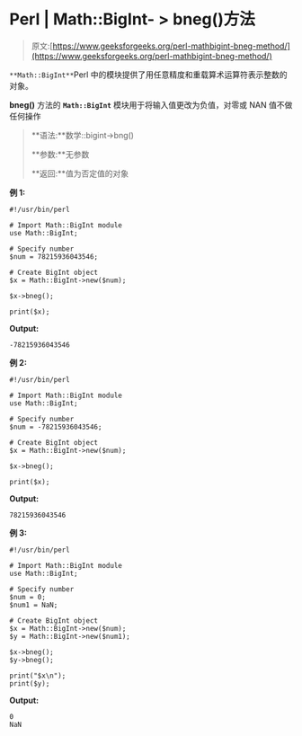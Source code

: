# Perl | Math::BigInt- > bneg()方法

> 原文:[https://www.geeksforgeeks.org/perl-mathbigint-bneg-method/](https://www.geeksforgeeks.org/perl-mathbigint-bneg-method/)

`**Math::BigInt**`Perl 中的模块提供了用任意精度和重载算术运算符表示整数的对象。

**bneg()** 方法的 **`Math::BigInt`** 模块用于将输入值更改为负值，对零或 NAN 值不做任何操作

> **语法:**数学::bigint->bng()
> 
> **参数:**无参数
> 
> **返回:**值为否定值的对象

**例 1:**

```
#!/usr/bin/perl  

# Import Math::BigInt module 
use Math::BigInt; 

# Specify number 
$num = 78215936043546; 

# Create BigInt object 
$x = Math::BigInt->new($num); 

$x->bneg();

print($x);
```

**Output:**

```
-78215936043546

```

**例 2:**

```
#!/usr/bin/perl  

# Import Math::BigInt module 
use Math::BigInt; 

# Specify number 
$num = -78215936043546; 

# Create BigInt object 
$x = Math::BigInt->new($num); 

$x->bneg();

print($x);
```

**Output:**

```
78215936043546

```

**例 3:**

```
#!/usr/bin/perl  

# Import Math::BigInt module 
use Math::BigInt; 

# Specify number 
$num = 0;
$num1 = NaN;

# Create BigInt object 
$x = Math::BigInt->new($num); 
$y = Math::BigInt->new($num1); 

$x->bneg();
$y->bneg();

print("$x\n");
print($y);
```

**Output:**

```
0
NaN

```